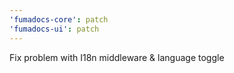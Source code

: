 ```yaml
---
'fumadocs-core': patch
'fumadocs-ui': patch
---
```


Fix problem with I18n middleware & language toggle
